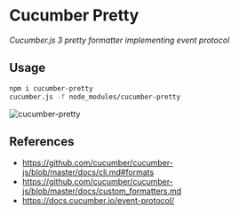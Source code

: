 # Cucumber Pretty

*Cucumber.js 3 pretty formatter implementing event protocol*

## Usage

```bash
npm i cucumber-pretty
cucumber.js -f node_modules/cucumber-pretty
```

![cucumber-pretty](https://raw.githubusercontent.com/kozhevnikov/cucumber-pretty/master/docs/cucumber-pretty.gif)

## References

- https://github.com/cucumber/cucumber-js/blob/master/docs/cli.md#formats
- https://github.com/cucumber/cucumber-js/blob/master/docs/custom_formatters.md
- https://docs.cucumber.io/event-protocol/
